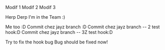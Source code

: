 Modif 1
Modif 2
Modif 3

Herp Derp I'm in the Team :)

Me too :D
Commit chez jayz branch :D
Commit chez jayz branch -- 2 test hook:D
Commit chez jayz branch -- 3Z test hook:D

Try to fix the hook bug
Bug should be fixed now!